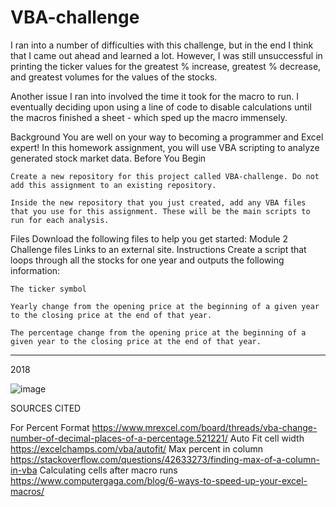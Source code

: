 # VBA-challenge


I ran into a number of difficulties with this challenge, but in the end I think that I came out ahead and learned a lot. However, I was still unsuccessful in printing the ticker values for the                   greatest % increase, greatest % decrease, and greatest volumes for the values of the stocks.

Another issue I ran into involved the time it took for the macro to run. I eventually deciding upon using a line of code to disable calculations until the macros finished a sheet - which sped up the             macro immensely.


Background
You are well on your way to becoming a programmer and Excel expert! In this homework assignment, you will use VBA scripting to analyze generated stock market data.
Before You Begin

    Create a new repository for this project called VBA-challenge. Do not add this assignment to an existing repository.

    Inside the new repository that you just created, add any VBA files that you use for this assignment. These will be the main scripts to run for each analysis.

Files
Download the following files to help you get started:
Module 2 Challenge files
Links to an external site.
Instructions
Create a script that loops through all the stocks for one year and outputs the following information:

    The ticker symbol

    Yearly change from the opening price at the beginning of a given year to the closing price at the end of that year.

    The percentage change from the opening price at the beginning of a given year to the closing price at the end of that year.

***********************************
2018

![image](https://github.com/mtkrebs87/VBA-challenge/assets/144370108/4d96e911-e0c4-4aa1-9da9-006581aeece7)


SOURCES CITED

For Percent Format
https://www.mrexcel.com/board/threads/vba-change-number-of-decimal-places-of-a-percentage.521221/
Auto Fit cell width
https://excelchamps.com/vba/autofit/
Max percent in column
https://stackoverflow.com/questions/42633273/finding-max-of-a-column-in-vba
Calculating cells after macro runs
https://www.computergaga.com/blog/6-ways-to-speed-up-your-excel-macros/
